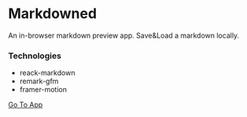# Markdowned

An in-browser markdown preview app. Save&Load a markdown locally.

### Technologies

- reack-markdown
- remark-gfm
- framer-motion

[Go To App](https://markdowned-ali.netlify.app/)
